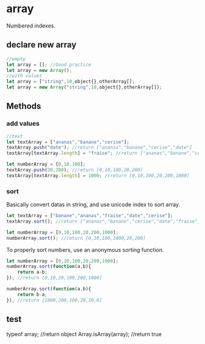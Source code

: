 # array
Numbered indexes.

## declare new array
```javascript
//empty
let array = []; //Good practice
let array = new Array();
//with values
let array = ["string",10,object{},otherArray[];
let array = new Array("string",10,object{},otherArray[]);
```

## Methods
### add values
```javascript
//text
let textArray = ["ananas","banane","cerise"];
textArray.push("date"); //return ["ananas","banane","cerise","date"]
textArray[textArray.length] = "fraise"; //return ["ananas","banane","cerise","date","fraise"]

let numberArray = [0,10,100];
textArray.push(20,200); //return [0,10,100,20,200]
textArray[textArray.length] = 1000; //return [0,10,100,20,200,1000]
```

### sort
Basically convert datas in string, and use unicode index to sort array.
```javascript
let textArray = ["banane","ananas","fraise","date","cerise"];
textArray.sort(); //return ["ananas","banane","cerise","date","fraise"]

let numberArray = [0,10,100,20,200,1000];
numberArray.sort(); //return [0,10,100,1000,20,200]
```

To properly sort numbers, use an anonymous sorting function.
```javascript
let numberArray = [0,10,100,20,200,1000];
numberArray.sort(function(a,b){
	return a-b;
}); //return [0,10,20,100,200,1000]

numberArray.sort(function(a,b){
	return b-a;
}); //return [1000,200,100,20,10,0]
```

## test
typeof array; //return object
Array.isArray(array); //return true
